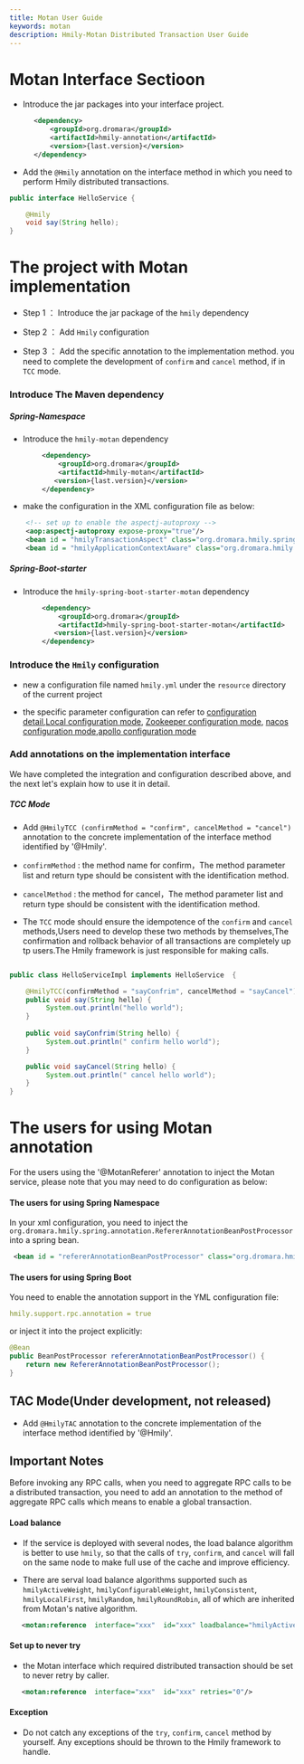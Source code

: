 ```yaml
---
title: Motan User Guide
keywords: motan
description: Hmily-Motan Distributed Transaction User Guide
---
```


# Motan Interface Sectioon

*  Introduce the jar packages into your interface project.

```xml
      <dependency>
          <groupId>org.dromara</groupId>
          <artifactId>hmily-annotation</artifactId>
          <version>{last.version}</version>
      </dependency>
```

* Add the `@Hmily` annotation on the interface method in which you need to perform Hmily distributed transactions.

```java
public interface HelloService {

    @Hmily
    void say(String hello);
}
```

# The project with Motan implementation
 
  * Step 1 ： Introduce the jar package of the `hmily` dependency
  
  * Step 2 ： Add `Hmily` configuration
  
  * Step 3 ： Add the specific annotation to the implementation method. you need to complete the development of `confirm` and `cancel` method, if in `TCC` mode.


### Introduce The Maven dependency

##### Spring-Namespace

* Introduce the `hmily-motan` dependency 

```xml
        <dependency>
            <groupId>org.dromara</groupId>
            <artifactId>hmily-motan</artifactId>
           <version>{last.version}</version>
        </dependency>
```

* make the configuration in the XML configuration file as below: 

```xml
    <!-- set up to enable the aspectj-autoproxy -->
    <aop:aspectj-autoproxy expose-proxy="true"/>
    <bean id = "hmilyTransactionAspect" class="org.dromara.hmily.spring.aop.SpringHmilyTransactionAspect"/>
    <bean id = "hmilyApplicationContextAware" class="org.dromara.hmily.spring.HmilyApplicationContextAware"/>

```

##### Spring-Boot-starter

* Introduce the `hmily-spring-boot-starter-motan` dependency

```xml
        <dependency>
            <groupId>org.dromara</groupId>
            <artifactId>hmily-spring-boot-starter-motan</artifactId>
           <version>{last.version}</version>
        </dependency>
```
### Introduce the `Hmily` configuration

  * new a configuration file named `hmily.yml` under the `resource` directory of the current project
  
  * the specific parameter configuration can refer to [configuration detail](../config),[Local configuration mode](../config-local), [Zookeeper configuration mode](../config-zookeeper), [nacos configuration mode](../config-nacos),[apollo configuration mode](../config-apollo)

### Add annotations on the implementation interface

We have completed the integration and configuration described above, and the next let's explain how to use it in detail.

##### TCC Mode

 * Add `@HmilyTCC (confirmMethod = "confirm", cancelMethod = "cancel")` annotation to the concrete implementation of the interface method identified by '@Hmily'.

 * `confirmMethod` : the method name for confirm，The method parameter list and return type should be consistent with the identification method.

 * `cancelMethod` :  the method for cancel，The method parameter list and return type should be consistent with the identification method.
 
 * The `TCC` mode should ensure the idempotence of the `confirm` and `cancel` methods,Users need to develop these two methods by themselves,The confirmation and rollback behavior of all transactions are completely up tp users.The Hmily framework is just responsible for making calls.

```java

public class HelloServiceImpl implements HelloService  {

    @HmilyTCC(confirmMethod = "sayConfrim", cancelMethod = "sayCancel")
    public void say(String hello) {
         System.out.println("hello world");
    }
    
    public void sayConfrim(String hello) {
         System.out.println(" confirm hello world");
    }

    public void sayCancel(String hello) {
         System.out.println(" cancel hello world");
    }
}
``` 

# The users for using Motan annotation

 For the users using the '@MotanReferer' annotation to inject the Motan service, please note that you may need to do configuration as below:
   
#### The users for using Spring Namespace

 In your xml configuration, you need to inject the `org.dromara.hmily.spring.annotation.RefererAnnotationBeanPostProcessor` into a spring bean.
```xml
 <bean id = "refererAnnotationBeanPostProcessor" class="org.dromara.hmily.spring.annotation.RefererAnnotationBeanPostProcessor"/>
```   

#### The users for using Spring Boot

You need to enable the annotation support in the YML configuration file:
```yml
hmily.support.rpc.annotation = true 
```      

or inject it into the project explicitly:

```java
@Bean
public BeanPostProcessor refererAnnotationBeanPostProcessor() {
    return new RefererAnnotationBeanPostProcessor();
}
```
 
## TAC Mode(Under development, not released)

  * Add `@HmilyTAC` annotation to the concrete implementation of the interface method identified by '@Hmily'.  
  

## Important Notes

  Before invoking any RPC calls, when you need to aggregate RPC calls to be a distributed transaction, you need to add an annotation to the method of aggregate RPC calls which means to enable a global transaction.

#### Load balance

  * If the service is deployed with several nodes, the load balance algorithm is better to use `hmily`, so that the calls of `try`, `confirm`, and `cancel` will fall on the same node to make full use of the cache and improve efficiency.
  
  * There are serval load balance algorithms supported such as `hmilyActiveWeight`, `hmilyConfigurableWeight`,  `hmilyConsistent`, `hmilyLocalFirst`, `hmilyRandom`, `hmilyRoundRobin`, all of which are inherited from Motan's native algorithm.
    
```xml
   <motan:reference  interface="xxx"  id="xxx" loadbalance="hmilyActiveWeight"/>           
```      
    
#### Set up to never try
    
  * the Motan interface which required distributed transaction should be set to never retry by caller.

```xml
   <motan:reference  interface="xxx"  id="xxx" retries="0"/>           
```  

#### Exception
  
  * Do not catch any exceptions of the `try`, `confirm`, `cancel` method by yourself. Any exceptions should be thrown to the Hmily framework to handle.
